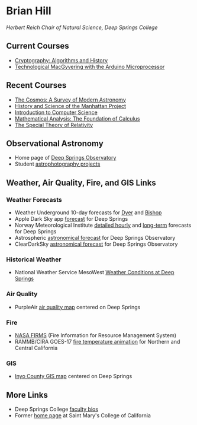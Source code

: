 # Brian Hill

*Herbert Reich Chair of Natural Science, Deep Springs College*

## Current Courses

* [Cryptography: Algorithms and History](./cryptography/)
* [Technological MacGyvering with the Arduino Microprocessor](./technological-macgyvering/)

## Recent Courses

* [The Cosmos: A Survey of Modern Astronomy](./astronomy/)
* [History and Science of the Manhattan Project](./manhattan-project/)
* [Introduction to Computer Science](./computer-science/)
* [Mathematical Analysis: The Foundation of Calculus](./mathematical-analysis/)
* [The Special Theory of Relativity](./special-relativity/)

## Observational Astronomy

* Home page of [Deep Springs Observatory](./deep-springs-observatory/)
* Student [astrophotography projects](./astronomy/index.html#astrophotography-projects)

## Weather, Air Quality, Fire, and GIS Links

### Weather Forecasts

* Weather Underground 10-day forecasts for [Dyer](https://www.wunderground.com/forecast/us/nv/dyer) and [Bishop](https://www.wunderground.com/forecast/us/ca/bishop)
* Apple Dark Sky app [forecast](https://darksky.net/forecast/37.3749,-117.9802/us12/en) for Deep Springs
* Norway Meteorological Institute [detailed hourly](https://www.yr.no/place/USA/California/Deep_Springs/hour_by_hour_detailed.html) and [long-term](https://www.yr.no/place/USA/California/Deep_Springs/long.html) forecasts for Deep Springs
* Astrospheric [astronomical forecast](https://www.astrospheric.com/?Latitude=37.3749&Longitude=-117.9802) for Deep Springs Observatory
* ClearDarkSky [astronomical forecast](https://www.cleardarksky.com/c/DpSprObCAkey.html?1) for Deep Springs Observatory

### Historical Weather

* National Weather Service MesoWest [Weather Conditions at Deep Springs](https://www.wrh.noaa.gov/mesowest/timeseries.php?sid=DPSC1)

### Air Quality

* PurpleAir [air quality map](https://www.purpleair.com/map?opt=1/i/mPM25/a60/cC0#10.04/37.3749/-117.9802) centered on Deep Springs

### Fire

* [NASA FIRMS](https://firms2.modaps.eosdis.nasa.gov/map/#d:today;@-118.2,41.0,6z) (Fire Information for Resource Management System)
* RAMMB/CIRA GOES-17 [fire temperature animation](https://rammb-slider.cira.colostate.edu/?sat=goes-17&z=5&im=12&ts=1&st=0&et=0&speed=200&motion=loop&map=1&lat=0&opacity%5B0%5D=1&hidden%5B0%5D=0&pause=0&slider=-1&hide_controls=1&mouse_draw=0&follow_feature=0&follow_hide=0&s=rammb-slider&sec=full_disk&p%5B0%5D=fire_temperature&x=13488.140625&y=3295.15625) for Northern and Central California

### GIS

* [Inyo County GIS map](https://gis.inyoco.com/arcgis/apps/webappviewer/index.html?id=4f0e9813612040c3994f0ec22235fba4&center=413215.4992%2C4136912.6261%2C26911&scale=7040.6821) centered on Deep Springs

## More Links

* Deep Springs College [faculty bios](http://deepsprings.edu/academics/#faculty)
* Former [home page](http://physics.stmarys-ca.edu/faculty/brianhill/index.html) at Saint Mary's College of California
